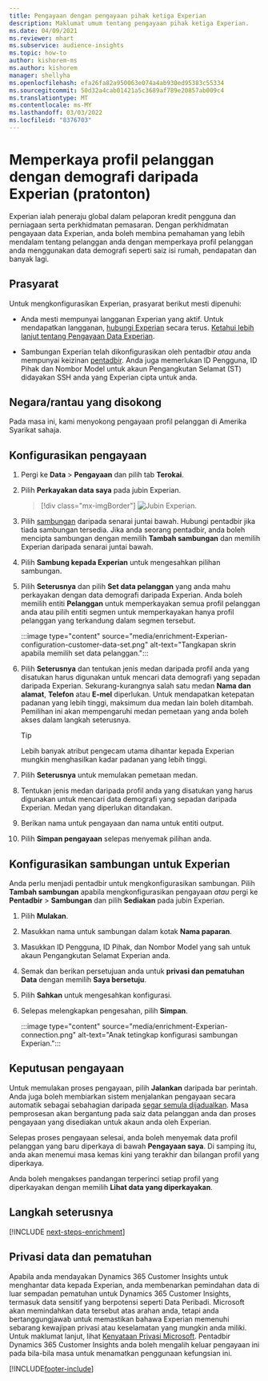 ```yaml
---
title: Pengayaan dengan pengayaan pihak ketiga Experian
description: Maklumat umum tentang pengayaan pihak ketiga Experian.
ms.date: 04/09/2021
ms.reviewer: mhart
ms.subservice: audience-insights
ms.topic: how-to
author: kishorem-ms
ms.author: kishorem
manager: shellyha
ms.openlocfilehash: efa26fa82a950063e074a4ab930ed95383c55334
ms.sourcegitcommit: 50d32a4cab01421a5c3689af789e20857ab009c4
ms.translationtype: MT
ms.contentlocale: ms-MY
ms.lasthandoff: 03/03/2022
ms.locfileid: "8376703"
---
```

# <a name="enrich-customer-profiles-with-demographics-from-experian-preview"></a>Memperkaya profil pelanggan dengan demografi daripada Experian (pratonton)

Experian ialah peneraju global dalam pelaporan kredit pengguna dan perniagaan serta perkhidmatan pemasaran. Dengan perkhidmatan pengayaan data Experian, anda boleh membina pemahaman yang lebih mendalam tentang pelanggan anda dengan memperkaya profil pelanggan anda menggunakan data demografi seperti saiz isi rumah, pendapatan dan banyak lagi.

## <a name="prerequisites"></a>Prasyarat

Untuk mengkonfigurasikan Experian, prasyarat berikut mesti dipenuhi:

- Anda mesti mempunyai langganan Experian yang aktif. Untuk mendapatkan langganan, [hubungi Experian](https://www.experian.com/marketing-services/contact) secara terus. [Ketahui lebih lanjut tentang Pengayaan Data Experian](https://www.experian.com/marketing-services/microsoft?cmpid=ems_web_mci_cdppage).

- Sambungan Experian telah dikonfigurasikan oleh pentadbir *atau* anda mempunyai keizinan [pentadbir](permissions.md#admin). Anda juga memerlukan ID Pengguna, ID Pihak dan Nombor Model untuk akaun Pengangkutan Selamat (ST) didayakan SSH anda yang Experian cipta untuk anda.

## <a name="supported-countriesregions"></a>Negara/rantau yang disokong

Pada masa ini, kami menyokong pengayaan profil pelanggan di Amerika Syarikat sahaja.

## <a name="configure-the-enrichment"></a>Konfigurasikan pengayaan

1. Pergi ke **Data** > **Pengayaan** dan pilih tab **Terokai**.

1. Pilih **Perkayakan data saya** pada jubin Experian.

   > [!div class="mx-imgBorder"]
   > ![Jubin Experian.](media/experian-tile.png "Experian tile")
   > 

1. Pilih [sambungan](connections.md) daripada senarai juntai bawah. Hubungi pentadbir jika tiada sambungan tersedia. Jika anda seorang pentadbir, anda boleh mencipta sambungan dengan memilih **Tambah sambungan** dan memilih Experian daripada senarai juntai bawah. 

1. Pilih **Sambung kepada Experian** untuk mengesahkan pilihan sambungan.

1.  Pilih **Seterusnya** dan pilih **Set data pelanggan** yang anda mahu perkayakan dengan data demografi daripada Experian. Anda boleh memilih entiti **Pelanggan** untuk memperkayakan semua profil pelanggan anda atau pilih entiti segmen untuk memperkayakan hanya profil pelanggan yang terkandung dalam segmen tersebut.

    :::image type="content" source="media/enrichment-Experian-configuration-customer-data-set.png" alt-text="Tangkapan skrin apabila memilih set data pelanggan.":::

1. Pilih **Seterusnya** dan tentukan jenis medan daripada profil anda yang disatukan harus digunakan untuk mencari data demografi yang sepadan daripada Experian. Sekurang-kurangnya salah satu medan **Nama dan alamat**, **Telefon** atau **E-mel** diperlukan. Untuk mendapatkan ketepatan padanan yang lebih tinggi, maksimum dua medan lain boleh ditambah. Pemilihan ini akan mempengaruhi medan pemetaan yang anda boleh akses dalam langkah seterusnya.

    > [!TIP]
    > Lebih banyak atribut pengecam utama dihantar kepada Experian mungkin menghasilkan kadar padanan yang lebih tinggi.

1. Pilih **Seterusnya** untuk memulakan pemetaan medan.

1. Tentukan jenis medan daripada profil anda yang disatukan yang harus digunakan untuk mencari data demografi yang sepadan daripada Experian. Medan yang diperlukan ditandakan.

1. Berikan nama untuk pengayaan dan nama untuk entiti output.

1. Pilih **Simpan pengayaan** selepas menyemak pilihan anda.

## <a name="configure-the-connection-for-experian"></a>Konfigurasikan sambungan untuk Experian 

Anda perlu menjadi pentadbir untuk mengkonfigurasikan sambungan. Pilih **Tambah sambungan** apabila mengkonfigurasikan pengayaan *atau* pergi ke **Pentadbir** > **Sambungan** dan pilih **Sediakan** pada jubin Experian.

1. Pilih **Mulakan**.

1. Masukkan nama untuk sambungan dalam kotak **Nama paparan**.

1. Masukkan ID Pengguna, ID Pihak, dan Nombor Model yang sah untuk akaun Pengangkutan Selamat Experian anda.

1. Semak dan berikan persetujuan anda untuk **privasi dan pematuhan Data** dengan memilih **Saya bersetuju**.

1. Pilih **Sahkan** untuk mengesahkan konfigurasi.

1. Selepas melengkapkan pengesahan, pilih **Simpan**.
   
   :::image type="content" source="media/enrichment-Experian-connection.png" alt-text="Anak tetingkap konfigurasi sambungan Experian.":::

## <a name="enrichment-results"></a>Keputusan pengayaan

Untuk memulakan proses pengayaan, pilih **Jalankan** daripada bar perintah. Anda juga boleh membiarkan sistem menjalankan pengayaan secara automatik sebagai sebahagian daripada [segar semula dijadualkan](system.md#schedule-tab). Masa pemprosesan akan bergantung pada saiz data pelanggan anda dan proses pengayaan yang disediakan untuk akaun anda oleh Experian.

Selepas proses pengayaan selesai, anda boleh menyemak data profil pelanggan yang baru diperkaya di bawah **Pengayaan saya**. Di samping itu, anda akan menemui masa kemas kini yang terakhir dan bilangan profil yang diperkaya.

Anda boleh mengakses pandangan terperinci setiap profil yang diperkayakan dengan memilih **Lihat data yang diperkayakan**.

## <a name="next-steps"></a>Langkah seterusnya

[!INCLUDE [next-steps-enrichment](../includes/next-steps-enrichment.md)]

## <a name="data-privacy-and-compliance"></a>Privasi data dan pematuhan

Apabila anda mendayakan Dynamics 365 Customer Insights untuk menghantar data kepada Experian, anda membenarkan pemindahan data di luar sempadan pematuhan untuk Dynamics 365 Customer Insights, termasuk data sensitif yang berpotensi seperti Data Peribadi. Microsoft akan memindahkan data tersebut atas arahan anda, tetapi anda bertanggungjawab untuk memastikan bahawa Experian memenuhi sebarang kewajipan privasi atau keselamatan yang mungkin anda miliki. Untuk maklumat lanjut, lihat [Kenyataan Privasi Microsoft](https://go.microsoft.com/fwlink/?linkid=396732).
Pentadbir Dynamics 365 Customer Insights anda boleh mengalih keluar pengayaan ini pada bila-bila masa untuk menamatkan penggunaan kefungsian ini.


[!INCLUDE[footer-include](../includes/footer-banner.md)]
